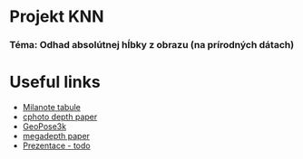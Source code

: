 # Projekt KNN
### Téma: Odhad absolútnej hĺbky z obrazu (na prírodných dátach)  

# Useful links
* [Milanote tabule](https://app.milanote.com/1Le9SR1KDLsYe6/projekt-knn?p=euz2wFNepjw)
* [cphoto depth paper](http://cphoto.fit.vutbr.cz/depth/)
* [GeoPose3k](http://cphoto.fit.vutbr.cz/geoPose3K/)
* [megadepth paper](https://www.cs.cornell.edu/projects/megadepth/)
* [Prezentace - todo]()